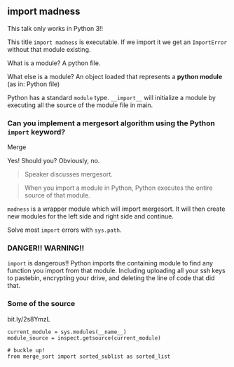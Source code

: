 ## import madness

This talk only works in Python 3!!

This title `import madness` is executable. If we import it we get an `ImportError` without that module existing.

What is a module? A python file.

What else is a module? An object loaded that represents a **python module** (as in: Python file)

Python has a standard `module` type. `__import__` will initialize a module by executing all the source of the module file in main.




### Can you implement a mergesort algorithm using the Python `import` keyword?

Merge

Yes! Should you? Obviously, no.

> Speaker discusses mergesort.

>When you import a module in Python, Python executes the entire source of that module.

`madness` is a wrapper module which will import mergesort.  It will then create new modules for the left side and right side and continue.

Solve most `import` errors with `sys.path`.

### DANGER!! WARNING!!

`import` is dangerous!! Python imports the containing module to find any function you import from that module.  Including uploading all your ssh keys to pastebin, encrypting your drive, and deleting the line of code that did that.


### Some of the source

bit.ly/2s8YmzL

```
current_module = sys.modules(__name__)
module_source = inspect.getsource(current_module)
```

```
# buckle up!
from merge_sort import sorted_sublist as sorted_list
```


